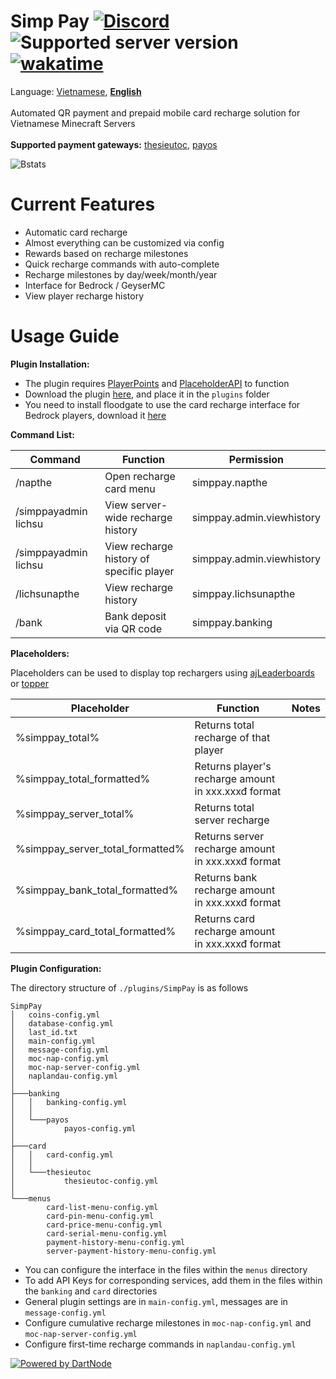 
Simp Pay [![Discord](https://img.shields.io/discord/1353293624238145626.svg?label=&logo=discord&logoColor=ffffff&color=7389D8&labelColor=6A7EC2)](https://discord.typicalsmc.me/discord) ![Supported server version](https://img.shields.io/badge/minecraft-1.13%20--_1.21.4-green) [![wakatime](https://wakatime.com/badge/user/a9b10cc4-84e7-4a4d-9952-09cd1d1d7750/project/35b700a7-bd03-4fef-96c8-4ea2c0988f46.svg)](https://wakatime.com/badge/user/a9b10cc4-84e7-4a4d-9952-09cd1d1d7750/project/35b700a7-bd03-4fef-96c8-4ea2c0988f46)
===========
Language: [Vietnamese](README_VN.md), **[English](README.md)** <br><br>
Automated QR payment and prepaid mobile card recharge solution for Vietnamese Minecraft Servers <br> <br>
**Supported payment gateways:** [thesieutoc](https://thesieutoc.net/), [payos](https://payos.vn/)

![Bstats](https://bstats.org/signatures/bukkit/SimpPay.svg)

Current Features
===========

- Automatic card recharge
- Almost everything can be customized via config
- Rewards based on recharge milestones
- Quick recharge commands with auto-complete
- Recharge milestones by day/week/month/year
- Interface for Bedrock / GeyserMC
- View player recharge history

Usage Guide
===========

**Plugin Installation:**

- The plugin requires
  [PlayerPoints](https://www.spigotmc.org/resources/playerpoints.80745/)
  and [PlaceholderAPI](https://www.spigotmc.org/resources/placeholderapi.6245/) to function
- Download the plugin [here](https://github.com/SimpMC-Studio/SimpPay/releases/), and place it in the `plugins` folder
- You need to install floodgate to use the card recharge interface for Bedrock players, download
  it [here](https://geysermc.org/download?project=floodgate)

**Command List:**

| Command                     | Function                                 | Permission                |
|-----------------------------|------------------------------------------|---------------------------|
| /napthe                     | Open recharge card menu                  | simppay.napthe            |
| /simppayadmin lichsu        | View server-wide recharge history        | simppay.admin.viewhistory |
| /simppayadmin lichsu <name> | View recharge history of specific player | simppay.admin.viewhistory |
| /lichsunapthe               | View recharge history                    | simppay.lichsunapthe      |
| /bank <amount>              | Bank deposit via QR code                 | simppay.banking           |

**Placeholders:**

Placeholders can be used to display top rechargers using
[ajLeaderboards](https://www.spigotmc.org/resources/ajleaderboards.85548/)
or [topper](https://www.spigotmc.org/resources/topper.101325/)

| Placeholder                      | Function                                            | Notes |
|----------------------------------|-----------------------------------------------------|-------|
| %simppay_total%                  | Returns total recharge of that player               |       |
| %simppay_total_formatted%        | Returns player's recharge amount in xxx.xxxđ format |       |
| %simppay_server_total%           | Returns total server recharge                       |       |
| %simppay_server_total_formatted% | Returns server recharge amount in xxx.xxxđ format   |       |
| %simppay_bank_total_formatted%   | Returns bank recharge amount in xxx.xxxđ format     |       |
| %simppay_card_total_formatted%   | Returns card recharge amount in xxx.xxxđ format     |       |

**Plugin Configuration:**

The directory structure of `./plugins/SimpPay` is as follows

```
SimpPay
│   coins-config.yml 
│   database-config.yml
│   last_id.txt
│   main-config.yml
│   message-config.yml
│   moc-nap-config.yml
│   moc-nap-server-config.yml
│   naplandau-config.yml
│
├───banking
│   │   banking-config.yml
│   │
│   └───payos
│           payos-config.yml
│
├───card
│   │   card-config.yml
│   │
│   └───thesieutoc
│           thesieutoc-config.yml
│
└───menus
        card-list-menu-config.yml
        card-pin-menu-config.yml
        card-price-menu-config.yml
        card-serial-menu-config.yml
        payment-history-menu-config.yml
        server-payment-history-menu-config.yml
```

- You can configure the interface in the files within the `menus` directory
- To add API Keys for corresponding services, add them in the files within the `banking` and `card` directories
- General plugin settings are in `main-config.yml`, messages are in `message-config.yml`
- Configure cumulative recharge milestones in `moc-nap-config.yml` and `moc-nap-server-config.yml`
- Configure first-time recharge commands in `naplandau-config.yml`

[![Powered by DartNode](https://dartnode.com/branding/DN-Open-Source-sm.png)](https://dartnode.com "Powered by DartNode - Free VPS for Open Source")
